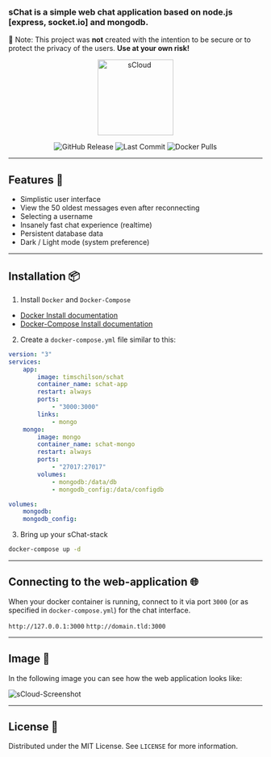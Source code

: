 ### sChat is a simple web chat application based on node.js [express, socket.io] and mongodb.

📢 Note: This project was **not** created with the intention to be secure or to protect the privacy of the users. **Use at your own risk!**

<p align="center">
        <img src="https://i.imgur.com/SCJbHwy.png" height="150" alt="sCloud">
    </a>
</p>

<p align="center">
    <img src="https://img.shields.io/github/v/release/timschilson/schat?style=flat-square" alt="GitHub Release">
    <img src="https://img.shields.io/github/last-commit/timschilson/schat?style=flat-square" alt="Last Commit">
    <img src="https://img.shields.io/docker/pulls/timschilson/schat?style=flat-square" alt="Docker Pulls">
</p>

---

## Features 📌

-   Simplistic user interface
-   View the 50 oldest messages even after reconnecting
-   Selecting a username
-   Insanely fast chat experience (realtime)
-   Persistent database data
-   Dark / Light mode (system preference)

---

## Installation 📦️

1. Install `Docker` and `Docker-Compose`

-   [Docker Install documentation](https://docs.docker.com/install/)
-   [Docker-Compose Install documentation](https://docs.docker.com/compose/install/)

2. Create a `docker-compose.yml` file similar to this:

```yml
version: "3"
services:
    app:
        image: timschilson/schat
        container_name: schat-app
        restart: always
        ports:
            - "3000:3000"
        links:
            - mongo
    mongo:
        image: mongo
        container_name: schat-mongo
        restart: always
        ports:
            - "27017:27017"
        volumes:
            - mongodb:/data/db
            - mongodb_config:/data/configdb

volumes:
    mongodb:
    mongodb_config:
```

3. Bring up your sChat-stack

```bash
docker-compose up -d
```

---

## Connecting to the web-application 🌐

When your docker container is running, connect to it via port `3000` (or as specified in `docker-compose.yml`) for the chat interface.

`http://127.0.0.1:3000`
`http://domain.tld:3000`

---

## Image 📸

In the following image you can see how the web application looks like:

<img src="https://i.imgur.com/DuomlAs.png" alt="sCloud-Screenshot">

---

## License 🛂

Distributed under the MIT License. See `LICENSE` for more information.
